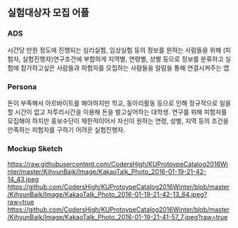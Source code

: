 ## 실험대상자 모집 어플
### ADS
시간당 만원 정도에 진행되는 심리실험, 임상실험 등의 정보를 원하는 사람들을 위해
(피험자, 실험진행자)연구조건에 부합하게 지역별, 연령별, 성별 등으로 정보를 분류하고 
실험에 참가하고싶은 사람들과 피험자를 모집하는 사람들을 알람을 통해 연결시켜주는 앱

### Persona

돈이 부족해서 아르바이트를 해야하지만 학교, 동아리활동 등으로 인해 정규적으로 일을 할 시간이 없고 자투리시간을 이용해 돈을 벌고싶어하는 대학생.
연구를 위해 피험자를 모집해야 하지만 홍보수단이 제한적이어서 자신이 원하는 연령, 성별, 지역 등의 조건을 만족하는 피험자를 구하기 어려운 실험진행자.

### Mockup Sketch
<https://raw.githubusercontent.com/CodersHigh/KUProtoypeCatalog2016Winter/master/KihyunBaik/Image/KakaoTalk_Photo_2016-01-19-21-42-14_43.jpeg>
<https://github.com/CodersHigh/KUProtoypeCatalog2016Winter/blob/master/KihyunBaik/Image/KakaoTalk_Photo_2016-01-19-21-42-13_64.jpeg?raw=true>
<https://github.com/CodersHigh/KUProtoypeCatalog2016Winter/blob/master/KihyunBaik/Image/KakaoTalk_Photo_2016-01-19-21-41-57_7.jpeg?raw=true>